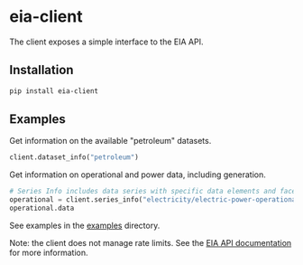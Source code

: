 # eia-client

The client exposes a simple interface to the EIA API.

## Installation

```bash
pip install eia-client
```

## Examples

Get information on the available "petroleum" datasets.

```python
client.dataset_info("petroleum")
```

Get information on operational and power data, including generation.
```python
# Series Info includes data series with specific data elements and facets
operational = client.series_info("electricity/electric-power-operational-data")
operational.data
```

See examples in the [examples](examples) directory.

Note: the client does not manage rate limits. See the [EIA API documentation](https://www.eia.gov/opendata/qb.php?category=371) for more information.